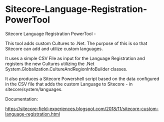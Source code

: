 # Sitecore-Language-Registration-PowerTool
Sitecore Language Registration PowerTool - 

This tool adds custom Cultures to .Net. The purpose of this is so that Sitecore can add and utilize custom languages.

It uses a simple CSV File as input for the Language Registration and registers the new Cultures utilizing the .Net System.Globalization.CultureAndRegionInfoBuilder classes.

It also produces a Sitecore Powershell script based on the data configured in the CSV file that adds the custom Language to Sitecore - in sitecore/system/languages.

Documentation:

https://sitecore-field-experiences.blogspot.com/2018/11/sitecore-custom-language-registration.html
